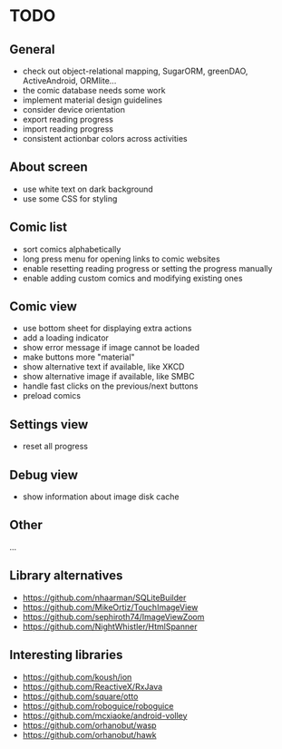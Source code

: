 # TODO

## General

- check out object-relational mapping, SugarORM, greenDAO, ActiveAndroid, ORMlite...
- the comic database needs some work
- implement material design guidelines
- consider device orientation
- export reading progress
- import reading progress
- consistent actionbar colors across activities

## About screen

- use white text on dark background
- use some CSS for styling

## Comic list

- sort comics alphabetically
- long press menu for opening links to comic websites
- enable resetting reading progress or setting the progress manually
- enable adding custom comics and modifying existing ones

## Comic view

- use bottom sheet for displaying extra actions
- add a loading indicator
- show error message if image cannot be loaded
- make buttons more "material"
- show alternative text if available, like XKCD
- show alternative image if available, like SMBC
- handle fast clicks on the previous/next buttons
- preload comics

## Settings view

- reset all progress

## Debug view

- show information about image disk cache

## Other

...

## Library alternatives

- https://github.com/nhaarman/SQLiteBuilder
- https://github.com/MikeOrtiz/TouchImageView
- https://github.com/sephiroth74/ImageViewZoom
- https://github.com/NightWhistler/HtmlSpanner

## Interesting libraries

- https://github.com/koush/ion
- https://github.com/ReactiveX/RxJava
- https://github.com/square/otto
- https://github.com/roboguice/roboguice
- https://github.com/mcxiaoke/android-volley
- https://github.com/orhanobut/wasp
- https://github.com/orhanobut/hawk
